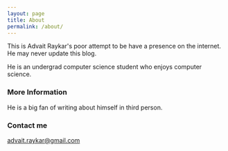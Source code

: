 ```yaml
---
layout: page
title: About
permalink: /about/
---
```


This is Advait Raykar's poor attempt to be have a presence on the internet. He may never update this blog. 

He is an undergrad computer science student who enjoys computer science.

### More Information

He is a big fan of writing about himself in third person.

### Contact me

[advait.raykar@gmail.com](mailto:advait.raykar@gmail.com)
